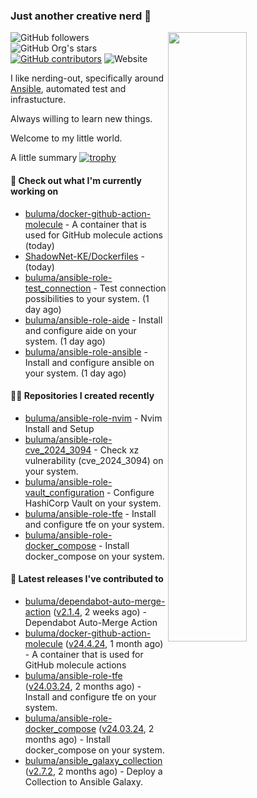 ### Just another creative nerd 👋
<img align="right" src="https://github-readme-stats.vercel.app/api?username=buluma&theme=gotham&show_icons=true" width="50%"/>

![GitHub followers](https://img.shields.io/github/followers/buluma)
![GitHub Org's stars](https://img.shields.io/github/stars/buluma)
[![GitHub contributors](https://img.shields.io/github/contributors/buluma/badges.svg)](https://GitHub.com/buluma/badges/graphs/contributors/)
![Website](https://img.shields.io/website?url=https%3A%2F%2Fbuluma.github.io)

I like nerding-out, specifically around [Ansible](https://github.com/ansible/ansible), automated test and infrastucture.

Always willing to learn new things.

Welcome to my little world.

A little summary
[![trophy](https://github-profile-trophy.vercel.app/?username=buluma&no-frame=true&no-bg=true&margin-h=10&theme=onestar&column=-1=ryo-ma&rank=S,SS,SSS,AAA,AA,B,C,SECRET)](https://github.com/ryo-ma/github-profile-trophy)

#### 👷 Check out what I'm currently working on

- [buluma/docker-github-action-molecule](https://github.com/buluma/docker-github-action-molecule) - A container that is used for GitHub molecule actions (today)
- [ShadowNet-KE/Dockerfiles](https://github.com/ShadowNet-KE/Dockerfiles) -  (today)
- [buluma/ansible-role-test_connection](https://github.com/buluma/ansible-role-test_connection) - Test connection possibilities to your system. (1 day ago)
- [buluma/ansible-role-aide](https://github.com/buluma/ansible-role-aide) - Install and configure aide on your system. (1 day ago)
- [buluma/ansible-role-ansible](https://github.com/buluma/ansible-role-ansible) - Install and configure ansible on your system. (1 day ago)

#### 👨‍💻 Repositories I created recently

- [buluma/ansible-role-nvim](https://github.com/buluma/ansible-role-nvim) - Nvim Install and Setup
- [buluma/ansible-role-cve_2024_3094](https://github.com/buluma/ansible-role-cve_2024_3094) - Check xz vulnerability (cve_2024_3094) on your system.
- [buluma/ansible-role-vault_configuration](https://github.com/buluma/ansible-role-vault_configuration) - Configure HashiCorp Vault on your system.
- [buluma/ansible-role-tfe](https://github.com/buluma/ansible-role-tfe) - Install and configure tfe on your system.
- [buluma/ansible-role-docker_compose](https://github.com/buluma/ansible-role-docker_compose) - Install docker_compose on your system.

#### 🚀 Latest releases I've contributed to

- [buluma/dependabot-auto-merge-action](https://github.com/buluma/dependabot-auto-merge-action) ([v2.1.4](https://github.com/buluma/dependabot-auto-merge-action/releases/tag/v2.1.4), 2 weeks ago) - Dependabot Auto-Merge Action
- [buluma/docker-github-action-molecule](https://github.com/buluma/docker-github-action-molecule) ([v24.4.24](https://github.com/buluma/docker-github-action-molecule/releases/tag/v24.4.24), 1 month ago) - A container that is used for GitHub molecule actions
- [buluma/ansible-role-tfe](https://github.com/buluma/ansible-role-tfe) ([v24.03.24](https://github.com/buluma/ansible-role-tfe/releases/tag/v24.03.24), 2 months ago) - Install and configure tfe on your system.
- [buluma/ansible-role-docker_compose](https://github.com/buluma/ansible-role-docker_compose) ([v24.03.24](https://github.com/buluma/ansible-role-docker_compose/releases/tag/v24.03.24), 2 months ago) - Install docker_compose on your system.
- [buluma/ansible_galaxy_collection](https://github.com/buluma/ansible_galaxy_collection) ([v2.7.2](https://github.com/buluma/ansible_galaxy_collection/releases/tag/v2.7.2), 2 months ago) - Deploy a Collection to Ansible Galaxy.


